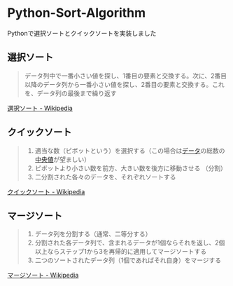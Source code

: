 # Python-Sort-Algorithm
Pythonで選択ソートとクイックソートを実装しました

## 選択ソート

> データ列中で一番小さい値を探し、1番目の要素と交換する。次に、2番目以降のデータ列から一番小さい値を探し、2番目の要素と交換する。これを、データ列の最後まで繰り返す

[選択ソート \- Wikipedia](https://ja.wikipedia.org/wiki/%E9%81%B8%E6%8A%9E%E3%82%BD%E3%83%BC%E3%83%88#:~:text=%E9%81%B8%E6%8A%9E%E3%82%BD%E3%83%BC%E3%83%88%EF%BC%88%E8%8B%B1%3A%20selection%20sort,%E3%81%AA%E3%81%9F%E3%82%81%E3%80%81%E3%81%97%E3%81%B0%E3%81%97%E3%81%B0%E7%94%A8%E3%81%84%E3%82%89%E3%82%8C%E3%82%8B%E3%80%82)

## クイックソート

> 1. 適当な数（ピボットという）を選択する（この場合は[データ](https://ja.wikipedia.org/wiki/データ)の総数の[中央値](https://ja.wikipedia.org/wiki/中央値)が望ましい）
> 2. ピボットより小さい数を前方、大きい数を後方に移動させる （分割）
> 3. 二分割された各々のデータを、それぞれソートする

[クイックソート \- Wikipedia](https://ja.wikipedia.org/wiki/%E3%82%AF%E3%82%A4%E3%83%83%E3%82%AF%E3%82%BD%E3%83%BC%E3%83%88#:~:text=%E3%82%AF%E3%82%A4%E3%83%83%E3%82%AF%E3%82%BD%E3%83%BC%E3%83%88%20(quicksort)%20%E3%81%AF%E3%80%81,%E5%88%86%E5%89%B2%E7%B5%B1%E6%B2%BB%E6%B3%95%E3%81%AE%E4%B8%80%E7%A8%AE%E3%80%82)

## マージソート

> 1. データ列を分割する（通常、二等分する）
> 2. 分割された各データ列で、含まれるデータが1個ならそれを返し、2個以上ならステップ1から3を再帰的に適用してマージソートする
> 3. 二つのソートされたデータ列（1個であればそれ自身）をマージする

[マージソート \- Wikipedia](https://ja.wikipedia.org/wiki/%E3%83%9E%E3%83%BC%E3%82%B8%E3%82%BD%E3%83%BC%E3%83%88#:~:text=%E3%83%9E%E3%83%BC%E3%82%B8%E3%82%BD%E3%83%BC%E3%83%88%E3%81%AF%E3%80%81%E3%82%BD%E3%83%BC%E3%83%88%E3%81%AE,%E4%BD%9C%E6%A5%AD%E3%81%AF%E4%B8%A6%E5%88%97%E5%8C%96%E3%81%A7%E3%81%8D%E3%82%8B%E3%80%82)
